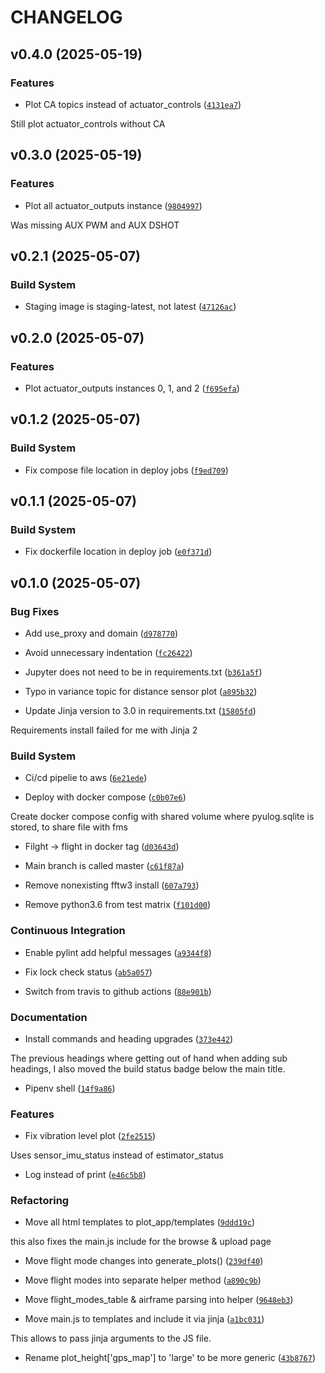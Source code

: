 # CHANGELOG


## v0.4.0 (2025-05-19)

### Features

- Plot CA topics instead of actuator_controls
  ([`4131ea7`](https://github.com/aviant-tech/flight_review/commit/4131ea7c3f99c17b7cd9295430158565c8c595b5))

Still plot actuator_controls without CA


## v0.3.0 (2025-05-19)

### Features

- Plot all actuator_outputs instance
  ([`9804997`](https://github.com/aviant-tech/flight_review/commit/98049976d6632e5358c06744f1c6a85d08462d3d))

Was missing AUX PWM and AUX DSHOT


## v0.2.1 (2025-05-07)

### Build System

- Staging image is staging-latest, not latest
  ([`47126ac`](https://github.com/aviant-tech/flight_review/commit/47126ac28c70d83925608cb66e70c33e61b4c51b))


## v0.2.0 (2025-05-07)

### Features

- Plot actuator_outputs instances 0, 1, and 2
  ([`f695efa`](https://github.com/aviant-tech/flight_review/commit/f695efa4c83b50404133a33d29d2afc3fb79db50))


## v0.1.2 (2025-05-07)

### Build System

- Fix compose file location in deploy jobs
  ([`f9ed709`](https://github.com/aviant-tech/flight_review/commit/f9ed7091ad3ac4c377e92dcb2b43f07a571c709c))


## v0.1.1 (2025-05-07)

### Build System

- Fix dockerfile location in deploy job
  ([`e0f371d`](https://github.com/aviant-tech/flight_review/commit/e0f371d1e69cd66e6915201cc84f3e4bbd376656))


## v0.1.0 (2025-05-07)

### Bug Fixes

- Add use_proxy and domain
  ([`d978770`](https://github.com/aviant-tech/flight_review/commit/d97877091b6c07d10550e7c2ff1c5c0177fb2f2c))

- Avoid unnecessary indentation
  ([`fc26422`](https://github.com/aviant-tech/flight_review/commit/fc2642243e149b0e25ab0108d8860f1f5b52bce9))

- Jupyter does not need to be in requirements.txt
  ([`b361a5f`](https://github.com/aviant-tech/flight_review/commit/b361a5fb00e4ec80d193fd3c1e028a8b78e3530b))

- Typo in variance topic for distance sensor plot
  ([`a895b32`](https://github.com/aviant-tech/flight_review/commit/a895b328600a79e9f1f768b4a9e0ae820b6dc999))

- Update Jinja version to 3.0 in requirements.txt
  ([`15805fd`](https://github.com/aviant-tech/flight_review/commit/15805fd71719f9e624dec90d339fbd4f01b8e225))

Requirements install failed for me with Jinja 2

### Build System

- Ci/cd pipelie to aws
  ([`6e21ede`](https://github.com/aviant-tech/flight_review/commit/6e21ede89f7fa17a8a3194b65eb9d6215bed18ad))

- Deploy with docker compose
  ([`c0b07e6`](https://github.com/aviant-tech/flight_review/commit/c0b07e65c8fe85c682543791b5a18702e133e237))

Create docker compose config with shared volume where pyulog.sqlite is stored, to share file with
  fms

- Filght -> flight in docker tag
  ([`d03643d`](https://github.com/aviant-tech/flight_review/commit/d03643d704440f02b0a23e6d772cc03fed8aaa2d))

- Main branch is called master
  ([`c61f87a`](https://github.com/aviant-tech/flight_review/commit/c61f87a18660d016f723f9f7fcff42b96aa84bcc))

- Remove nonexisting fftw3 install
  ([`607a793`](https://github.com/aviant-tech/flight_review/commit/607a7934821fcedf4d5209f4b9b724779654604d))

- Remove python3.6 from test matrix
  ([`f101d00`](https://github.com/aviant-tech/flight_review/commit/f101d00c4cccc08d548a6924f5ef0d1300aa1c20))

### Continuous Integration

- Enable pylint add helpful messages
  ([`a9344f8`](https://github.com/aviant-tech/flight_review/commit/a9344f8ae7ea72b3e879f66812562c5c1ff3bc11))

- Fix lock check status
  ([`ab5a057`](https://github.com/aviant-tech/flight_review/commit/ab5a057b2301e73f60b863ab9a88cdc2bd495dc9))

- Switch from travis to github actions
  ([`88e901b`](https://github.com/aviant-tech/flight_review/commit/88e901b70b6b786172344c4d59e24a83203a145f))

### Documentation

- Install commands and heading upgrades
  ([`373e442`](https://github.com/aviant-tech/flight_review/commit/373e4423a8b9f2401e86d0010851c1c3eac50cf4))

The previous headings where getting out of hand when adding sub headings, I also moved the build
  status badge below the main title.

- Pipenv shell
  ([`14f9a86`](https://github.com/aviant-tech/flight_review/commit/14f9a868aab5ed1a9aedcc56deadacbd9ad03cf5))

### Features

- Fix vibration level plot
  ([`2fe2515`](https://github.com/aviant-tech/flight_review/commit/2fe25152893f741e9a6dcaa4d1a3365879ae1740))

Uses sensor_imu_status instead of estimator_status

- Log instead of print
  ([`e46c5b8`](https://github.com/aviant-tech/flight_review/commit/e46c5b859808c8a7d2722a73b544c483b853283c))

### Refactoring

- Move all html templates to plot_app/templates
  ([`9ddd19c`](https://github.com/aviant-tech/flight_review/commit/9ddd19c8dac124f3d98ab96d476ec7043bc336c7))

this also fixes the main.js include for the browse & upload page

- Move flight mode changes into generate_plots()
  ([`239df40`](https://github.com/aviant-tech/flight_review/commit/239df405b59be922fd96d3826bfb7f4ad15c49a0))

- Move flight modes into separate helper method
  ([`a890c9b`](https://github.com/aviant-tech/flight_review/commit/a890c9b8e65de1d5a83f9879b2eb3dd63e9f1fb5))

- Move flight_modes_table & airframe parsing into helper
  ([`9648eb3`](https://github.com/aviant-tech/flight_review/commit/9648eb303fe1ddaba05652acd10fc6ba0e593002))

- Move main.js to templates and include it via jinja
  ([`a1bc031`](https://github.com/aviant-tech/flight_review/commit/a1bc03161f4432a518d2ede893beb10b4c902279))

This allows to pass jinja arguments to the JS file.

- Rename plot_height['gps_map'] to 'large' to be more generic
  ([`43b8767`](https://github.com/aviant-tech/flight_review/commit/43b87678cca7f8e821426c6a745d6dd7198c6e14))
